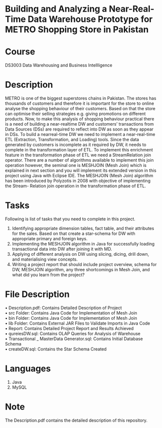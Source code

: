 # Building and Analyzing a Near-Real-Time Data Warehouse Prototype for METRO Shopping Store in Pakistan

# Course

DS3003 Data Warehousing and Business Intellligence

# Description

METRO is one of the biggest superstores chains in Pakistan. The stores has thousands of customers and therefore it is important for the store to online analyse the shopping behaviour of their customers. Based on that the store can optimise their selling strategies e.g. giving promotions on different products. Now, to make this analysis of shopping behaviour practical there is a need of building a near-realtime DW and customers’ transactions from Data Sources (DSs) are required to reflect into DW as soon as they appear in DSs. To build a nearreal-time DW we need to implement a near-real-time ETL (Extraction, Transformation, and Loading) tools. Since the data generated by customers is incomplete as it required by DW, it needs to complete in the transformation layer of ETL. To implement this enrichment feature in the transformation phase of ETL we need a StreamRelation join operator. There are a number of algorithms available to implement this join operation however, the seminal one is MESHJOIN (Mesh Join) which is explained in next section and you will implement its extended version in this project using Java with Eclipse IDE. The MESHJOIN (Mesh Join) algorithm has been introduced by Polyzotis in 2008 with objective of implementing the Stream- Relation join operation in the transformation phase of ETL. <br />

# Tasks
Following is list of tasks that you need to complete in this project. <br />
1. Identifying appropriate dimension tables, fact table, and their attributes for the sales. Based on that create a star-schema for DW with appropriate primary and foreign keys. <br />
2. Implementing the MESHJOIN algorithm in Java for successfully loading transactional data into DW after joining it with MD. <br />
3. Applying of different analysis on DW using slicing, dicing, drill down, and materialising view concepts. <br />
4. Writing a project report that should include project overview, schema for DW, MESHJOIN algorithm, any three shortcomings in Mesh Join, and what did you learn from the project? <br />

# File Description

• Description.pdf: Contains Detailed Description of Project <br />
• src Folder: Contains Java Code for Implementation of Mesh Join <br />
• bin Folder: Contains Java Code for Implementation of Mesh Join <br />
• lib Folder: Contains External JAR Files to Validate Imports in Java Code <br />
• Report: Contains Detailed Project Report and Results Achieved <br />
• qureiesDW.sql: Contains OLAP Queries for Analysis of Warehouse <br />
• Transactional _ MasterData Generator.sql: Contains Initial Database Schema <br />
• createDW.sql: Contains the Star Schema Created <br />

# Languages

1. Java
2. MySQL 

# Note

The Description.pdf contains the detailed description of this repository.
